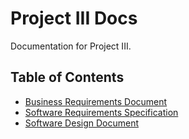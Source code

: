 # Project III Docs

Documentation for Project III.

## Table of Contents

- [Business Requirements Document](docs/brd.md)
- [Software Requirements Specification](docs/srs/srs.md)
- [Software Design Document](docs/sdd/sdd.md)

